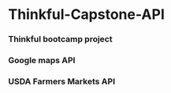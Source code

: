 # Thinkful-Capstone-API
### Thinkful bootcamp project 
### Google maps API
### USDA Farmers Markets API

